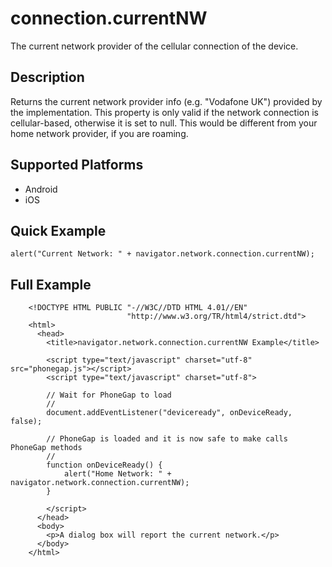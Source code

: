 connection.currentNW
====================

The current network provider of the cellular connection of the device. 

Description
-----------

Returns the current network provider info (e.g. "Vodafone UK") provided by the implementation. This property is only valid if the network connection is cellular-based, otherwise it is set to null. This would be different from your home network provider, if you are roaming.

Supported Platforms
-------------------

- Android
- iOS

Quick Example
-------------

	alert("Current Network: " + navigator.network.connection.currentNW);


Full Example
-------------

	    <!DOCTYPE HTML PUBLIC "-//W3C//DTD HTML 4.01//EN"
	                          "http://www.w3.org/TR/html4/strict.dtd">
	    <html>
	      <head>
	        <title>navigator.network.connection.currentNW Example</title>

	        <script type="text/javascript" charset="utf-8" src="phonegap.js"></script>
	        <script type="text/javascript" charset="utf-8">

	        // Wait for PhoneGap to load
	        // 
	        document.addEventListener("deviceready", onDeviceReady, false);

	        // PhoneGap is loaded and it is now safe to make calls PhoneGap methods
	        //
	        function onDeviceReady() {
				alert("Home Network: " + navigator.network.connection.currentNW);
	        }

	        </script>
	      </head>
	      <body>
	        <p>A dialog box will report the current network.</p>
	      </body>
	    </html>
